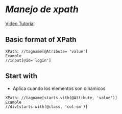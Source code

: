 # _Manejo de xpath_

[Video Tutorial](https://www.youtube.com/watch?v=U0WMFjnbb4I&list=PLL34mf651faPB-LyEP0-a7Avp_RHO0Lsm&index=122) 

## Basic format of XPath

```shell
XPath: //tagname[@Atribute= 'value']
Example
//input[@id='login']
```

## Start with
- Aplica cuando los elementos son dinamicos

```shell
XPath: //tagname[starts.vith(@Attibute, 'value')]
Example
//div[starts-with(@class, 'col-sm')]
```